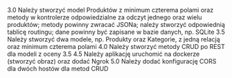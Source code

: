3.0 Należy stworzyć model Produktów z minimum czterema polami oraz metody w kontrolerze odpowiedzialne za odczyt jednego oraz wielu produktów; metody powinny zwracać JSONa; należy stworzyć odpowiednią tablicę routingu; dane powinny być zapisane w bazie danych, np. SQLite
3.5 Należy stworzyć dwa modele, np. Produkty oraz Kategorie, z jedną relacją oraz minimum czterema polami
4.0 Należy stworzyć metody CRUD po REST dla modeli z oceny 3.5
4.5 Należy aplikację uruchomić na dockerze (stworzyć obraz) oraz dodać Ngrok
5.0 Należy dodać konfigurację CORS dla dwóch hostów dla metod CRUD
